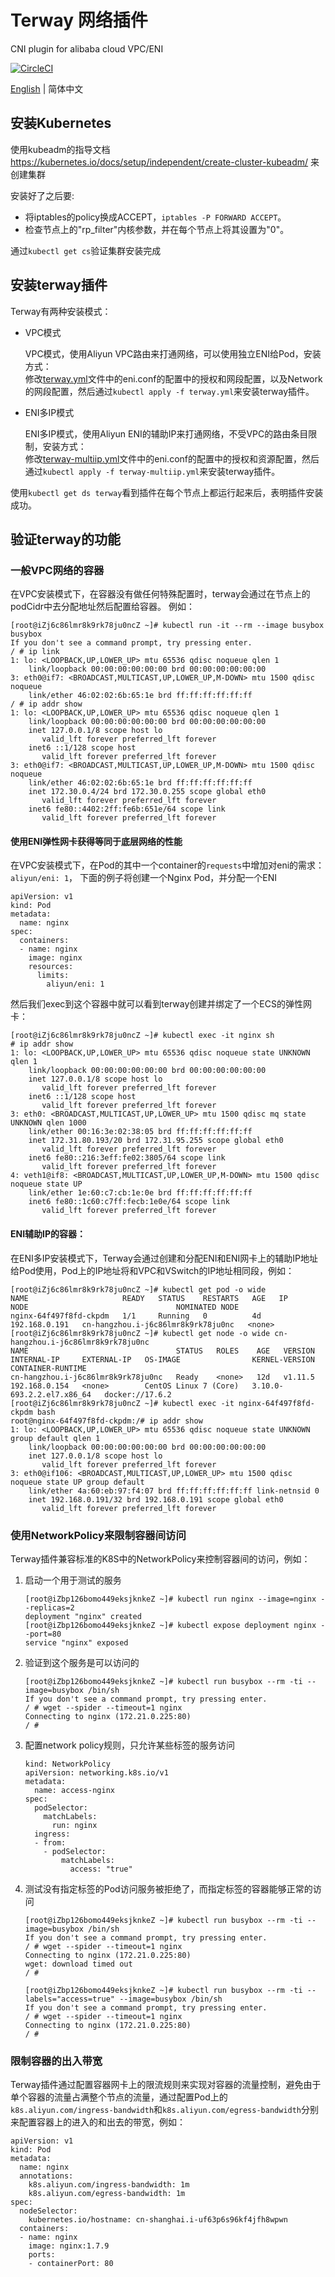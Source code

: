 # Terway 网络插件
CNI plugin for alibaba cloud VPC/ENI 

[![CircleCI](https://circleci.com/gh/AliyunContainerService/terway.svg?style=svg)](https://circleci.com/gh/AliyunContainerService/terway)

[English](./README.md) | 简体中文

## 安装Kubernetes
使用kubeadm的指导文档 https://kubernetes.io/docs/setup/independent/create-cluster-kubeadm/ 来创建集群

安装好了之后要:
* 将iptables的policy换成ACCEPT，`iptables -P FORWARD ACCEPT`。
* 检查节点上的"rp_filter"内核参数，并在每个节点上将其设置为"0"。

通过`kubectl get cs`验证集群安装完成

## 安装terway插件

Terway有两种安装模式：

* VPC模式

	VPC模式，使用Aliyun VPC路由来打通网络，可以使用独立ENI给Pod，安装方式：<br />
	修改[terway.yml](./terway.yml)文件中的eni.conf的配置中的授权和网段配置，以及Network的网段配置，然后通过`kubectl apply -f terway.yml`来安装terway插件。

* ENI多IP模式

	ENI多IP模式，使用Aliyun ENI的辅助IP来打通网络，不受VPC的路由条目限制，安装方式：<br />
	修改[terway-multiip.yml](./terway-multiip.yml)文件中的eni.conf的配置中的授权和资源配置，然后通过`kubectl apply -f terway-multiip.yml`来安装terway插件。


使用`kubectl get ds terway`看到插件在每个节点上都运行起来后，表明插件安装成功。

## 验证terway的功能

### 一般VPC网络的容器
在VPC安装模式下，在容器没有做任何特殊配置时，terway会通过在节点上的podCidr中去分配地址然后配置给容器。
例如：

```
[root@iZj6c86lmr8k9rk78ju0ncZ ~]# kubectl run -it --rm --image busybox busybox
If you don't see a command prompt, try pressing enter.
/ # ip link
1: lo: <LOOPBACK,UP,LOWER_UP> mtu 65536 qdisc noqueue qlen 1
    link/loopback 00:00:00:00:00:00 brd 00:00:00:00:00:00
3: eth0@if7: <BROADCAST,MULTICAST,UP,LOWER_UP,M-DOWN> mtu 1500 qdisc noqueue
    link/ether 46:02:02:6b:65:1e brd ff:ff:ff:ff:ff:ff
/ # ip addr show
1: lo: <LOOPBACK,UP,LOWER_UP> mtu 65536 qdisc noqueue qlen 1
    link/loopback 00:00:00:00:00:00 brd 00:00:00:00:00:00
    inet 127.0.0.1/8 scope host lo
       valid_lft forever preferred_lft forever
    inet6 ::1/128 scope host
       valid_lft forever preferred_lft forever
3: eth0@if7: <BROADCAST,MULTICAST,UP,LOWER_UP,M-DOWN> mtu 1500 qdisc noqueue
    link/ether 46:02:02:6b:65:1e brd ff:ff:ff:ff:ff:ff
    inet 172.30.0.4/24 brd 172.30.0.255 scope global eth0
       valid_lft forever preferred_lft forever
    inet6 fe80::4402:2ff:fe6b:651e/64 scope link
       valid_lft forever preferred_lft forever
```   

#### 使用ENI弹性网卡获得等同于底层网络的性能

在VPC安装模式下，在Pod的其中一个container的`requests`中增加对eni的需求： `aliyun/eni: 1`， 下面的例子将创建一个Nginx Pod，并分配一个ENI

```
apiVersion: v1
kind: Pod
metadata:
  name: nginx
spec:
  containers:
  - name: nginx
    image: nginx
    resources:
      limits:
        aliyun/eni: 1
```

然后我们exec到这个容器中就可以看到terway创建并绑定了一个ECS的弹性网卡：

```
[root@iZj6c86lmr8k9rk78ju0ncZ ~]# kubectl exec -it nginx sh
# ip addr show
1: lo: <LOOPBACK,UP,LOWER_UP> mtu 65536 qdisc noqueue state UNKNOWN qlen 1
    link/loopback 00:00:00:00:00:00 brd 00:00:00:00:00:00
    inet 127.0.0.1/8 scope host lo
       valid_lft forever preferred_lft forever
    inet6 ::1/128 scope host
       valid_lft forever preferred_lft forever
3: eth0: <BROADCAST,MULTICAST,UP,LOWER_UP> mtu 1500 qdisc mq state UNKNOWN qlen 1000
    link/ether 00:16:3e:02:38:05 brd ff:ff:ff:ff:ff:ff
    inet 172.31.80.193/20 brd 172.31.95.255 scope global eth0
       valid_lft forever preferred_lft forever
    inet6 fe80::216:3eff:fe02:3805/64 scope link
       valid_lft forever preferred_lft forever
4: veth1@if8: <BROADCAST,MULTICAST,UP,LOWER_UP,M-DOWN> mtu 1500 qdisc noqueue state UP
    link/ether 1e:60:c7:cb:1e:0e brd ff:ff:ff:ff:ff:ff
    inet6 fe80::1c60:c7ff:fecb:1e0e/64 scope link
       valid_lft forever preferred_lft forever
```

#### ENI辅助IP的容器：

在ENI多IP安装模式下，Terway会通过创建和分配ENI和ENI网卡上的辅助IP地址给Pod使用，Pod上的IP地址将和VPC和VSwitch的IP地址相同段，例如：

```
[root@iZj6c86lmr8k9rk78ju0ncZ ~]# kubectl get pod -o wide
NAME                     READY   STATUS    RESTARTS   AGE   IP              NODE                                 NOMINATED NODE
nginx-64f497f8fd-ckpdm   1/1     Running   0          4d    192.168.0.191   cn-hangzhou.i-j6c86lmr8k9rk78ju0nc   <none>
[root@iZj6c86lmr8k9rk78ju0ncZ ~]# kubectl get node -o wide cn-hangzhou.i-j6c86lmr8k9rk78ju0nc
NAME                                 STATUS   ROLES    AGE   VERSION   INTERNAL-IP     EXTERNAL-IP   OS-IMAGE                KERNEL-VERSION              CONTAINER-RUNTIME
cn-hangzhou.i-j6c86lmr8k9rk78ju0nc   Ready    <none>   12d   v1.11.5   192.168.0.154   <none>        CentOS Linux 7 (Core)   3.10.0-693.2.2.el7.x86_64   docker://17.6.2
[root@iZj6c86lmr8k9rk78ju0ncZ ~]# kubectl exec -it nginx-64f497f8fd-ckpdm bash
root@nginx-64f497f8fd-ckpdm:/# ip addr show
1: lo: <LOOPBACK,UP,LOWER_UP> mtu 65536 qdisc noqueue state UNKNOWN group default qlen 1
    link/loopback 00:00:00:00:00:00 brd 00:00:00:00:00:00
    inet 127.0.0.1/8 scope host lo
       valid_lft forever preferred_lft forever
3: eth0@if106: <BROADCAST,MULTICAST,UP,LOWER_UP> mtu 1500 qdisc noqueue state UP group default
    link/ether 4a:60:eb:97:f4:07 brd ff:ff:ff:ff:ff:ff link-netnsid 0
    inet 192.168.0.191/32 brd 192.168.0.191 scope global eth0
       valid_lft forever preferred_lft forever
```

### 使用NetworkPolicy来限制容器间访问

Terway插件兼容标准的K8S中的NetworkPolicy来控制容器间的访问，例如：

1. 启动一个用于测试的服务
	
	```
	[root@iZbp126bomo449eksjknkeZ ~]# kubectl run nginx --image=nginx --replicas=2
	deployment "nginx" created
	[root@iZbp126bomo449eksjknkeZ ~]# kubectl expose deployment nginx --port=80
	service "nginx" exposed
	```
2. 验证到这个服务是可以访问的
	
	```
	[root@iZbp126bomo449eksjknkeZ ~]# kubectl run busybox --rm -ti --image=busybox /bin/sh
	If you don't see a command prompt, try pressing enter.
	/ # wget --spider --timeout=1 nginx
	Connecting to nginx (172.21.0.225:80)
	/ #
	```

3. 配置network policy规则，只允许某些标签的服务访问
	
	```
	kind: NetworkPolicy
	apiVersion: networking.k8s.io/v1
	metadata:
	  name: access-nginx
	spec:
	  podSelector:
	    matchLabels:
	      run: nginx
	  ingress:
	  - from:
	    - podSelector:
	        matchLabels:
	          access: "true"
	  ```

4. 测试没有指定标签的Pod访问服务被拒绝了，而指定标签的容器能够正常的访问

	```
	[root@iZbp126bomo449eksjknkeZ ~]# kubectl run busybox --rm -ti --image=busybox /bin/sh
	If you don't see a command prompt, try pressing enter.
	/ # wget --spider --timeout=1 nginx
	Connecting to nginx (172.21.0.225:80)
	wget: download timed out
	/ #
	
	[root@iZbp126bomo449eksjknkeZ ~]# kubectl run busybox --rm -ti --labels="access=true" --image=busybox /bin/sh
	If you don't see a command prompt, try pressing enter.
	/ # wget --spider --timeout=1 nginx
	Connecting to nginx (172.21.0.225:80)
	/ #
	```  
	

### 限制容器的出入带宽

Terway插件通过配置容器网卡上的限流规则来实现对容器的流量控制，避免由于单个容器的流量占满整个节点的流量，通过配置Pod上的`k8s.aliyun.com/ingress-bandwidth`和`k8s.aliyun.com/egress-bandwidth`分别来配置容器上的进入的和出去的带宽，例如：

```
apiVersion: v1
kind: Pod
metadata:
  name: nginx
  annotations:
    k8s.aliyun.com/ingress-bandwidth: 1m
    k8s.aliyun.com/egress-bandwidth: 1m
spec:
  nodeSelector:
    kubernetes.io/hostname: cn-shanghai.i-uf63p6s96kf4jfh8wpwn
  containers:
  - name: nginx
    image: nginx:1.7.9
    ports:
    - containerPort: 80
```	
